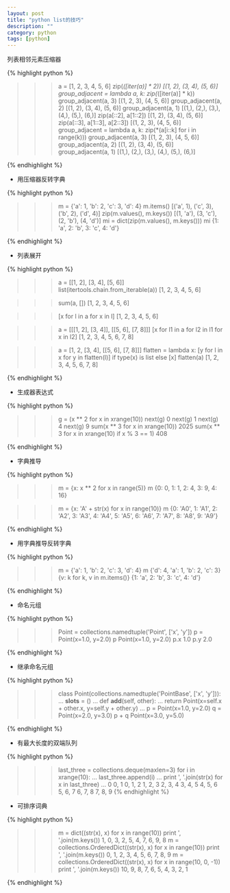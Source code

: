```yaml
---
layout: post
title: "python list的技巧"
description: ""
category: python
tags: [python]
---
```



列表相邻元素压缩器

{% highlight python %}
>>> a = [1, 2, 3, 4, 5, 6]
>>> zip(*([iter(a)] * 2))
[(1, 2), (3, 4), (5, 6)]
>>> group_adjacent = lambda a, k: zip(*([iter(a)] * k))
>>> group_adjacent(a, 3)
[(1, 2, 3), (4, 5, 6)]
>>> group_adjacent(a, 2)
[(1, 2), (3, 4), (5, 6)]
>>> group_adjacent(a, 1)
[(1,), (2,), (3,), (4,), (5,), (6,)]
>>> zip(a[::2], a[1::2])
[(1, 2), (3, 4), (5, 6)]
>>> zip(a[::3], a[1::3], a[2::3])
[(1, 2, 3), (4, 5, 6)]
>>> group_adjacent = lambda a, k: zip(*(a[i::k] for i in range(k)))
>>> group_adjacent(a, 3)
[(1, 2, 3), (4, 5, 6)]
>>> group_adjacent(a, 2)
[(1, 2), (3, 4), (5, 6)]
>>> group_adjacent(a, 1)
[(1,), (2,), (3,), (4,), (5,), (6,)]

{% endhighlight %}
<!--break-->

* 用压缩器反转字典

{% highlight python %}
>>> m = {'a': 1, 'b': 2, 'c': 3, 'd': 4}
>>> m.items()
[('a', 1), ('c', 3), ('b', 2), ('d', 4)]
>>> zip(m.values(), m.keys())
[(1, 'a'), (3, 'c'), (2, 'b'), (4, 'd')]
>>> mi = dict(zip(m.values(), m.keys()))
>>> mi
{1: 'a', 2: 'b', 3: 'c', 4: 'd'}

{% endhighlight %}

* 列表展开

{% highlight python %}
>>> a = [[1, 2], [3, 4], [5, 6]]
>>> list(itertools.chain.from_iterable(a))
[1, 2, 3, 4, 5, 6]

>>> sum(a, [])
[1, 2, 3, 4, 5, 6]

>>> [x for l in a for x in l]
[1, 2, 3, 4, 5, 6]

>>> a = [[[1, 2], [3, 4]], [[5, 6], [7, 8]]]
>>> [x for l1 in a for l2 in l1 for x in l2]
[1, 2, 3, 4, 5, 6, 7, 8]

>>> a = [1, 2, [3, 4], [[5, 6], [7, 8]]]
>>> flatten = lambda x: [y for l in x for y in flatten(l)] if type(x) is list else [x]
>>> flatten(a)
[1, 2, 3, 4, 5, 6, 7, 8]

{% endhighlight %}

* 生成器表达式

{% highlight python %}
>>> g = (x ** 2 for x in xrange(10))
>>> next(g)
0
>>> next(g)
1
>>> next(g)
4
>>> next(g)
9
>>> sum(x ** 3 for x in xrange(10))
2025
>>> sum(x ** 3 for x in xrange(10) if x % 3 == 1)
408

{% endhighlight %}

* 字典推导

{% highlight python %}
>>> m = {x: x ** 2 for x in range(5)}
>>> m
{0: 0, 1: 1, 2: 4, 3: 9, 4: 16}

>>> m = {x: 'A' + str(x) for x in range(10)}
>>> m
{0: 'A0', 1: 'A1', 2: 'A2', 3: 'A3', 4: 'A4', 5: 'A5', 6: 'A6', 7: 'A7', 8: 'A8', 9: 'A9'}

{% endhighlight %}

* 用字典推导反转字典

{% highlight python %}
>>> m = {'a': 1, 'b': 2, 'c': 3, 'd': 4}
>>> m
{'d': 4, 'a': 1, 'b': 2, 'c': 3}
>>> {v: k for k, v in m.items()}
{1: 'a', 2: 'b', 3: 'c', 4: 'd'}

{% endhighlight %}

* 命名元组

{% highlight python %}
>>> Point = collections.namedtuple('Point', ['x', 'y'])
>>> p = Point(x=1.0, y=2.0)
>>> p
Point(x=1.0, y=2.0)
>>> p.x
1.0
>>> p.y
2.0

{% endhighlight %}

* 继承命名元组

{% highlight python %}
>>> class Point(collections.namedtuple('PointBase', ['x', 'y'])):
...     __slots__ = ()
...     def __add__(self, other):
...             return Point(x=self.x + other.x, y=self.y + other.y)
...
>>> p = Point(x=1.0, y=2.0)
>>> q = Point(x=2.0, y=3.0)
>>> p + q
Point(x=3.0, y=5.0)

{% endhighlight %}

* 有最大长度的双端队列

{% highlight python %}
>>> last_three = collections.deque(maxlen=3)
>>> for i in xrange(10):
...     last_three.append(i)
...     print ', '.join(str(x) for x in last_three)
...
0
0, 1
0, 1, 2
1, 2, 3
2, 3, 4
3, 4, 5
4, 5, 6
5, 6, 7
6, 7, 8
7, 8, 9
{% endhighlight %}

* 可排序词典

{% highlight python %}
>>> m = dict((str(x), x) for x in range(10))
>>> print ', '.join(m.keys())
1, 0, 3, 2, 5, 4, 7, 6, 9, 8
>>> m = collections.OrderedDict((str(x), x) for x in range(10))
>>> print ', '.join(m.keys())
0, 1, 2, 3, 4, 5, 6, 7, 8, 9
>>> m = collections.OrderedDict((str(x), x) for x in range(10, 0, -1))
>>> print ', '.join(m.keys())
10, 9, 8, 7, 6, 5, 4, 3, 2, 1

{% endhighlight %}


